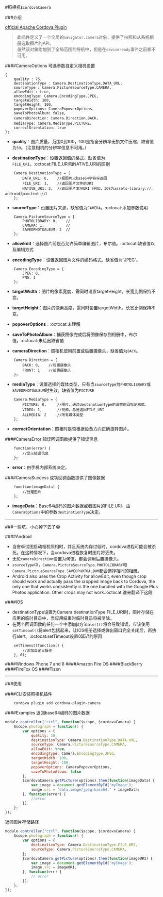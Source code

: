#照相机`$cordovaCamera`

###介绍

[official Apache Cordova Plugin](https://github.com/apache/cordova-plugin-camera)

>此插件定义了一个全局的`navigator.camera`对象，提供了拍照和从系统相册选取图片的API。<br>
虽然该对象附加到了全局范围的导航中，但是在`deviceready`事件之前都不可用。

####CameraOptions
可选参数自定义相机设置
```
{
    quality : 75,
    destinationType : Camera.DestinationType.DATA_URL,
    sourceType : Camera.PictureSourceType.CAMERA,
    allowEdit : true,
    encodingType: Camera.EncodingType.JPEG,
    targetWidth: 100,
    targetHeight: 100,
    popoverOptions: CameraPopoverOptions,
    saveToPhotoAlbum: false,
    cameraDirection: Camera.Direction.BACK，
    mediaType: Camera.MediaType.PICTURE，
    correctOrientation: true
};
```

* **quality**：图片质量，范围0到100，100是指全分辨率无损文件压缩，缺省值为`50`。（注意相机的分辨率信息不可用。）

* **destinationType**：设置返回值的格式。缺省值为`FILE_URI`。:octocat:FILE_URI和NATIVE_URI的区别
```
    Camera.DestinationType = {
        DATA_URL: 0,    //把图片以base64字符串返回
        FILE_URI: 1,    //返回图片文件的URI
        NATIVE_URI: 2,  //返回图片本地URI（例如，IOS为assets-library://，android为content://）
    };
```

* **sourceType**：设置图片来源，缺省值为`CAMERA`。:octocat:添加参数说明
```
    Camera.PictureSourceType = {
        PHOTOLIBRARY: 0,    //
        CAMERA: 1,          //
        SAVEDPHOTOALBUM: 2  //
    };
```

* **allowEdit**：选择图片前是否允许简单编辑图片，布尔值。:octocat:缺省值以及编辑方式

* **encodingType**：设置返回图片文件的编码格式。缺省值为`JPEG'。
```
    Camera.EncodingType = {
        JPEG: 0,
        PNG: 1
    };
```

* **targetWidth**：图片的像素宽度，需同时设置targetHeight。长宽比例保持不变。

* **targetHeight**：图片的像素高度，需同时设置targetWidth。长宽比例保持不变。

* **popoverOptions**：:octocat:未理解

* **saveToPhotoAlbum**：捕获图像完成后将图像保存到相册中，布尔值。:octocat:未给出缺省值

* **cameraDirection**：照相机使用前置或后置摄像头，缺省值为`BACK`。
```
    Camera.Direction = {
        BACK: 0,    //后置摄像头
        FRONT: 1    //前置摄像头
    };
```

* **mediaType**：设置选择的媒体类型，只有当`sourceType`为`PHOTOLIBRARY`或`SAVEDPHOTOALBUM`时生效。缺省值为`PICTURE`
```
    Camera.MediaType = {
        PICTURE: 0,     //图片，通过destinationType的设置返回指定格式。
        VIDEO: 1,       //视频，总是返回FILE_URI
        ALLMEDIA: 2     //所有媒体类型
    };
```

* **correctOrientation**：照相时是否根据设备方向正确旋转图片。

####CameraError
错误回调函数提供了错误信息
```
    function(error) {
        //显示错误信息
    };
```
* **error**：由手机内部系统决定。

####CameraSuccess
成功回调函数提供了图像数据
```
    function(imageData) {
        //处理图片
    };
```
* **imageData**：Base64编码的图片数据或者图片的FILE URI，由`CameraOptions`中的参数`destinationType`决定。

---
###一些坑，小心掉下去了:joy:

####Android
* 当安卓试图启动相机照相时，并且系统内存过低时，cordova进程可能会被杀死。在这种情况下，当cordova进程恢复时图片将丢失。
* 无论`cameraDirection`设置为何值，都会调用后置摄像头。
* `sourceType`中，`Camera.PictureSourceType.PHOTOLIBRARY`和`Camera.PictrueSourceType.SAVEDPHOTOALBUM`都会选择相同的相册。
* Android also uses the Crop Activity for allowEdit, even though crop should work and actually pass the cropped image back to Cordova, the only one that works consistently is the one bundled with the Google Plus Photos application. Other crops may not work.:octocat:谁来翻译下这段

####IOS
* destinationType设置为Camera.destinationType.FILE_URI时，图片存储在应用的临时目录中，当应用结束时临时目录将被清除。
* 在两个回调函数的任何一个中添加js方法`alert()`将会导致错误，应该使用`setTimeout()`将alert包括起来，让IOS相册选择或弹出窗口完全关闭后，再执行alert。:octocat:setTimeout设置0延迟的原因
```
    setTimeout(function() {
        //添加自定义操作
    }, 0);
```

####Windows Phone 7 and 8
####Amazon Fire OS
####BlackBerry
####FireFox OS
####Tizen

---
###使用

####CLI安装照相机插件
```
    cordova plugin add cordova-plugin-camera
```

####Examples
返回base64编码的图片数据
```javascript
module.controller("ctrl", function($scope, $cordovaCamera) {
    $scope.photograph = function() {
        var options = {
            quality: 50,
            destinationType: Camera.DestinationType.DATA_URL,
            sourceType: Camera.PictureSourceType.CAMERA,
            allowEdit: true,
            encodingType: Camera.EncodingType.JPEG,
            targetWidth: 100,
            targetHeight: 100,
            popoverOptions: CameraPopoverOptions,
            saveToPhotoAlbum: false
        };
        $cordovaCamera.getPicture(options).then(function(imageData) {
            var image = document.getElementById('myImage');
            image.src = "data:image/jpeg;base64," + imageData;
        }, function(error) {
            //error
        });
    };
});
```
返回图片存储路径
```javascript
module.controller("ctrl", function($scope, $cordovaCamera) {
    $scope.photograph = function() {
        var options = {
            destinationType: Camera.DestinationType.FILE_URI,
            sourceType: Camera.PictureSourceType.CAMERA,
        };
        $cordovaCamera.getPicture(options).then(function(imageURI) {
            var image = document.getElementById('myImage');
            image.src = imageURI;
        }, function(err) {
            // error
        });
    };
});
```
